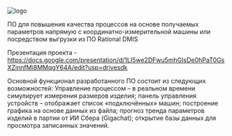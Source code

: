 ![logo](https://github.com/boumer7/FitronQI/assets/33152397/6236e6f0-bea9-4464-b68e-c010a7bb2921)

ПО для повышения качества процессов на основе получаемых параметров напрямую с координатно-измерительной машины или посредством выгрузки из ПО Rational DMIS

Презентация проекта -
https://docs.google.com/presentation/d/1LI5we2DFwu5mhGIsDe0hPaT0GsXZinnfMi8MMqgY64A/edit?usp=drivesdk

Основной функционал разработанного ПО состоит из следующих возможностей:
Управление процессом – в реальном времени симулирует измерения размеров изделия; панель управления устройств – отображает список «подключённых» машин; построение графика на основе данных из файла; прогноз тренда параметров изделий в партии от ИИ Сбера (Gigachat); открытие базы данных для просмотра записанных значений.



